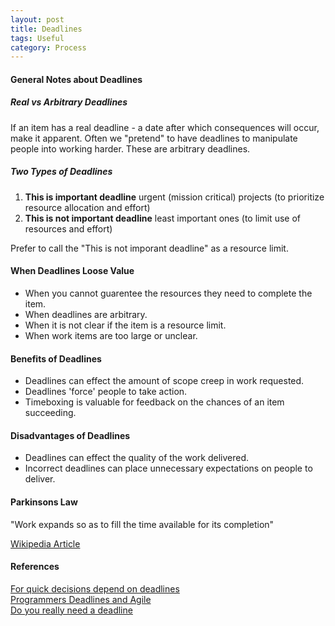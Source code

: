 ```yaml
---
layout: post
title: Deadlines
tags: Useful
category: Process
---
```


#### General Notes about Deadlines ####

##### Real vs Arbitrary Deadlines #####

If an item has a real deadline - a date after which consequences will occur, make it apparent. Often we "pretend" to have deadlines to manipulate people into working harder. These are arbitrary deadlines.

##### Two Types of Deadlines #####

1. **This is important deadline** urgent (mission critical) projects (to prioritize resource allocation and effort)  
2. **This is not important deadline** least important ones (to limit use of resources and effort) 

Prefer to call the "This is not imporant deadline" as a resource limit.   

#### When Deadlines Loose Value ####

- When you cannot guarentee the resources they need to complete the item.  
- When deadlines are arbitrary.  
- When it is not clear if the item is a resource limit.  
- When work items are too large or unclear.  

#### Benefits of Deadlines ####

- Deadlines can effect the amount of scope creep in work requested.  
- Deadlines 'force' people to take action.  
- Timeboxing is valuable for feedback on the chances of an item succeeding.  

#### Disadvantages of Deadlines ####

- Deadlines can effect the quality of the work delivered.  
- Incorrect deadlines can place unnecessary expectations on people to deliver.  

#### Parkinsons Law ####

"Work expands so as to fill the time available for its completion"

[Wikipedia Article](http://en.wikipedia.org/wiki/Parkinson's_law)

#### References ####

[For quick decisions depend on deadlines](http://www.leanagiletraining.com/scrum/for-quick-decisions-depend-on-deadlines/)  
[Programmers Deadlines and Agile](https://michaelochurch.wordpress.com/2014/06/20/on-programmers-deadlines-and-agile/)  
[Do you really need a deadline](http://www.targetprocess.com/blog/2009/06/do-you-really-need-a-deadline.html)  
